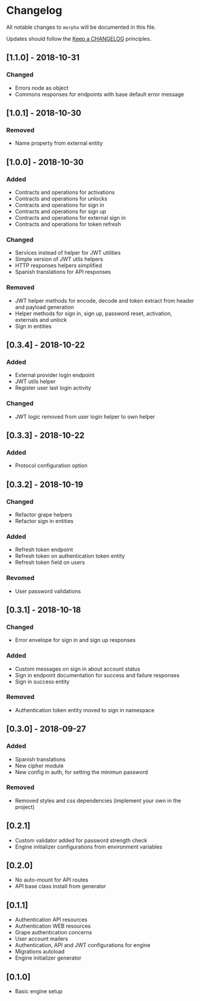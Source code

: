 # Changelog

All notable changes to `morpho` will be documented in this file.

Updates should follow the [Keep a CHANGELOG](http://keepachangelog.com/) principles.

## [1.1.0] - 2018-10-31

### Changed

- Errors node as object
- Commons responses for endpoints with base default error message

## [1.0.1] - 2018-10-30

### Removed

- Name property from external entity

## [1.0.0] - 2018-10-30

### Added

- Contracts and operations for activations
- Contracts and operations for unlocks
- Contracts and operations for sign in
- Contracts and operations for sign up
- Contracts and operations for external sign in
- Contracts and operations for token refresh

### Changed

- Services instead of helper for JWT utilities
- Simple version of JWT utils helpers
- HTTP responses helpers simplified
- Spanish translations for API responses

### Removed

- JWT helper methods for encode, decode and token extract from header and payload generation
- Helper methods for sign in, sign up, password reset, activation, externals and unlock
- Sign in entities

## [0.3.4] - 2018-10-22

### Added

- External provider login endpoint
- JWT utils helper
- Register user last login activity

### Changed

- JWT logic removed from user login helper to own helper

## [0.3.3] - 2018-10-22

### Added

- Protocol configuration option

## [0.3.2] - 2018-10-19

### Changed

- Refactor grape helpers
- Refactor sign in entities

### Added

- Refresh token endpoint
- Refresh token on authentication token entity
- Refresh token field on users

### Revomed

- User password validations

## [0.3.1] - 2018-10-18

### Changed

- Error envelope for sign in and sign up responses

### Added

- Custom messages on sign in about account status
- Sign in endpoint documentation for success and failure responses
- Sign in success entity

### Removed

- Authentication token entity moved to sign in namespace

## [0.3.0] - 2018-09-27

### Added

- Spanish translations
- New cipher module
- New config in auth, for setting the minimun password

### Removed

- Removed styles and css dependencies (implement your own in the project)

## [0.2.1]
- Custom validator added for password strength check
- Engine initializer configurations from environment variables

## [0.2.0]
- No auto-mount for API routes
- API base class install from generator

## [0.1.1]
- Authentication API resources
- Authentication WEB resources
- Grape authentication concerns
- User account mailers
- Authentication, API and JWT configurations for engine
- Migrations autoload
- Engine initializer generator

## [0.1.0]
- Basic engine setup
